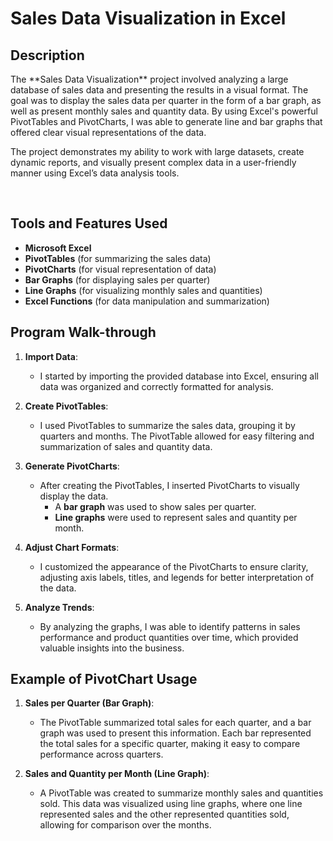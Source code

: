<h1>Sales Data Visualization in Excel</h1>

<h2>Description</h2>
The **Sales Data Visualization** project involved analyzing a large database of sales data and presenting the results in a visual format. The goal was to display the sales data per quarter in the form of a bar graph, as well as present monthly sales and quantity data. By using Excel's powerful PivotTables and PivotCharts, I was able to generate line and bar graphs that offered clear visual representations of the data.

The project demonstrates my ability to work with large datasets, create dynamic reports, and visually present complex data in a user-friendly manner using Excel’s data analysis tools.

<br />

<h2>Tools and Features Used</h2>

- <b>Microsoft Excel</b>
- <b>PivotTables</b> (for summarizing the sales data)
- <b>PivotCharts</b> (for visual representation of data)
- <b>Bar Graphs</b> (for displaying sales per quarter)
- <b>Line Graphs</b> (for visualizing monthly sales and quantities)
- <b>Excel Functions</b> (for data manipulation and summarization)

<h2>Program Walk-through</h2>

1. **Import Data**:
   - I started by importing the provided database into Excel, ensuring all data was organized and correctly formatted for analysis.

2. **Create PivotTables**:
   - I used PivotTables to summarize the sales data, grouping it by quarters and months. The PivotTable allowed for easy filtering and summarization of sales and quantity data.

3. **Generate PivotCharts**:
   - After creating the PivotTables, I inserted PivotCharts to visually display the data. 
     - A **bar graph** was used to show sales per quarter.
     - **Line graphs** were used to represent sales and quantity per month.

4. **Adjust Chart Formats**:
   - I customized the appearance of the PivotCharts to ensure clarity, adjusting axis labels, titles, and legends for better interpretation of the data.

5. **Analyze Trends**:
   - By analyzing the graphs, I was able to identify patterns in sales performance and product quantities over time, which provided valuable insights into the business.

<h2>Example of PivotChart Usage</h2>

1. **Sales per Quarter (Bar Graph)**:
   - The PivotTable summarized total sales for each quarter, and a bar graph was used to present this information. Each bar represented the total sales for a specific quarter, making it easy to compare performance across quarters.

2. **Sales and Quantity per Month (Line Graph)**:
   - A PivotTable was created to summarize monthly sales and quantities sold. This data was visualized using line graphs, where one line represented sales and the other represented quantities sold, allowing for comparison over the months.
